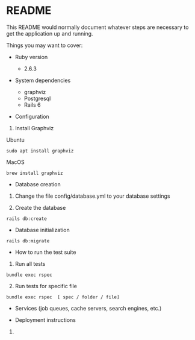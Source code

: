 # README

This README would normally document whatever steps are necessary to get the
application up and running.

Things you may want to cover:

- Ruby version
  - 2.6.3
- System dependencies

  - graphviz
  - Postgresql
  - Rails 6

- Configuration

1. Install Graphviz

Ubuntu

```
sudo apt install graphviz
```

MacOS

```
brew install graphviz
```

- Database creation

1. Change the file config/database.yml to your database settings

2. Create the database

```
rails db:create
```

- Database initialization

```
rails db:migrate
```

- How to run the test suite

1. Run all tests

```
bundle exec rspec
```

2. Run tests for specific file

```
bundle exec rspec  [ spec / folder / file]
```

- Services (job queues, cache servers, search engines, etc.)

- Deployment instructions

1.

